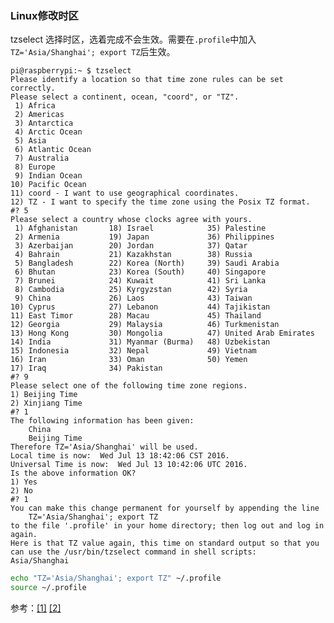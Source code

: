 ### Linux修改时区

tzselect 选择时区，选着完成不会生效。需要在`.profile`中加入`TZ='Asia/Shanghai'; export TZ`后生效。
    
    pi@raspberrypi:~ $ tzselect
    Please identify a location so that time zone rules can be set correctly.
    Please select a continent, ocean, "coord", or "TZ".
     1) Africa
     2) Americas
     3) Antarctica
     4) Arctic Ocean
     5) Asia
     6) Atlantic Ocean
     7) Australia
     8) Europe
     9) Indian Ocean
    10) Pacific Ocean
    11) coord - I want to use geographical coordinates.
    12) TZ - I want to specify the time zone using the Posix TZ format.
    #? 5
    Please select a country whose clocks agree with yours.
     1) Afghanistan       18) Israel            35) Palestine
     2) Armenia           19) Japan             36) Philippines
     3) Azerbaijan        20) Jordan            37) Qatar
     4) Bahrain           21) Kazakhstan        38) Russia
     5) Bangladesh        22) Korea (North)     39) Saudi Arabia
     6) Bhutan            23) Korea (South)     40) Singapore
     7) Brunei            24) Kuwait            41) Sri Lanka
     8) Cambodia          25) Kyrgyzstan        42) Syria
     9) China             26) Laos              43) Taiwan
    10) Cyprus            27) Lebanon           44) Tajikistan
    11) East Timor        28) Macau             45) Thailand
    12) Georgia           29) Malaysia          46) Turkmenistan
    13) Hong Kong         30) Mongolia          47) United Arab Emirates
    14) India             31) Myanmar (Burma)   48) Uzbekistan
    15) Indonesia         32) Nepal             49) Vietnam
    16) Iran              33) Oman              50) Yemen
    17) Iraq              34) Pakistan
    #? 9
    Please select one of the following time zone regions.
    1) Beijing Time
    2) Xinjiang Time
    #? 1
    The following information has been given:
        China
        Beijing Time
    Therefore TZ='Asia/Shanghai' will be used.
    Local time is now:  Wed Jul 13 18:42:06 CST 2016.
    Universal Time is now:  Wed Jul 13 10:42:06 UTC 2016.
    Is the above information OK?
    1) Yes
    2) No
    #? 1
    You can make this change permanent for yourself by appending the line
        TZ='Asia/Shanghai'; export TZ
    to the file '.profile' in your home directory; then log out and log in again.
    Here is that TZ value again, this time on standard output so that you
    can use the /usr/bin/tzselect command in shell scripts:
    Asia/Shanghai

``` sh
echo "TZ='Asia/Shanghai'; export TZ" ~/.profile
source ~/.profile
```

参考：[[1]](http://codingstandards.iteye.com/blog/834280) [[2]](http://www.jb51.net/LINUXjishu/158824.html
)